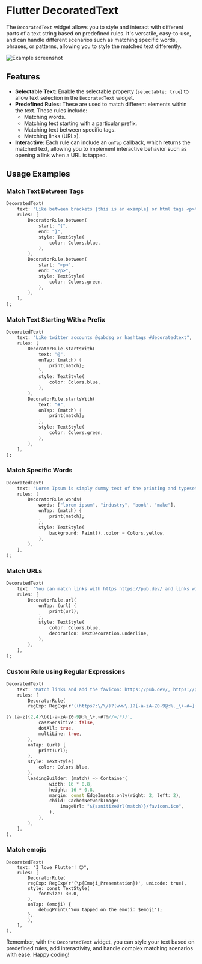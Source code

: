 # Flutter DecoratedText

The `DecoratedText` widget allows you to style and interact with different parts of a text string based on predefined rules. It's versatile, easy-to-use, and can handle different scenarios such as matching specific words, phrases, or patterns, allowing you to style the matched text differently.

![Example screenshot](https://user-images.githubusercontent.com/748029/121581856-b7f68b00-ca04-11eb-88d9-33369e786433.png)

## Features

- **Selectable Text:** Enable the selectable property (`selectable: true`) to allow text selection in the `DecoratedText` widget.
- **Predefined Rules:** These are used to match different elements within the text. These rules include:
    - Matching words.
    - Matching text starting with a particular prefix.
    - Matching text between specific tags.
    - Matching links (URLs).
- **Interactive:** Each rule can include an `onTap` callback, which returns the matched text, allowing you to implement interactive behavior such as opening a link when a URL is tapped.

## Usage Examples

### Match Text Between Tags

```dart
DecoratedText(
    text: "Like between brackets {this is an example} or html tags <p>this is a paragraph</p>",
    rules: [
        DecoratorRule.between(
            start: "{",
            end: "}",
            style: TextStyle(
                color: Colors.blue,
            ),
        ),
        DecoratorRule.between(
            start: "<p>",
            end: "</p>",
            style: TextStyle(
                color: Colors.green,
            ),
        ),
    ],
);
```

### Match Text Starting With a Prefix

```dart
DecoratedText(
    text: "Like twitter accounts @gabdsg or hashtags #decoratedtext",
    rules: [
        DecoratorRule.startsWith(
            text: "@",
            onTap: (match) {
                print(match);
            },
            style: TextStyle(
                color: Colors.blue,
            ),
        ),
        DecoratorRule.startsWith(
            text: "#",
            onTap: (match) {
                print(match);
            },
            style: TextStyle(
                color: Colors.green,
            ),
        ),
    ],
);
```

### Match Specific Words

```dart
DecoratedText(
    text: "Lorem Ipsum is simply dummy text of the printing and typesetting industry. Lorem Ipsum has been the industry's standard dummy text ever since the 1500s, when an unknown printer took a galley of type and scrambled it to make a type specimen book.",
    rules: [
        DecoratorRule.words(
            words: ["lorem ipsum", "industry", "book", "make"],
            onTap: (match) {
                print(match);
            },
            style: TextStyle(
                background: Paint()..color = Colors.yellow,
            ),
        ),
    ],
);
```

### Match URLs

```dart
DecoratedText(
    text: "You can match links with https https://pub.dev/ and links without it like google.com",
    rules: [
        DecoratorRule.url(
            onTap: (url) {
                print(url);
            },
            style: TextStyle(
                color: Colors.blue,
                decoration: TextDecoration.underline,
            ),
        ),
    ],
);
```

### Custom Rule using Regular Expressions

```dart
DecoratedText(
    text: "Match links and add the favicon: https://pub.dev/, https://google.com, stackoverflow.com and talkingpts.org",
    rules: [
        DecoratorRule(
        regExp: RegExp(r'((https?:\/\/)?(www\.)?[-a-zA-Z0-9@:%._\+~#=]{2,256

}\.[a-z]{2,4}\b([-a-zA-Z0-9@:%_\+.~#?&//=]*))',
            caseSensitive: false,
            dotAll: true,
            multiLine: true,
        ),
        onTap: (url) {
            print(url);
        },
        style: TextStyle(
            color: Colors.blue,
        ),
        leadingBuilder: (match) => Container(
                width: 16 * 0.8,
                height: 16 * 0.8,
                margin: const EdgeInsets.only(right: 2, left: 2),
                child: CachedNetworkImage(
                    imageUrl: "${sanitizeUrl(match)}/favicon.ico",
                ),
            ),
        ),
    ],
),
```


### Match emojis
```
DecoratedText(
    text: "I love Flutter! 😍",
    rules: [
        DecoratorRule(
        regExp: RegExp(r'(\p{Emoji_Presentation})', unicode: true),
        style: const TextStyle(
            fontSize: 30.0,
        ),
        onTap: (emoji) {
            debugPrint('You tapped on the emoji: $emoji');
        },
        ),
    ],
),
```

Remember, with the `DecoratedText` widget, you can style your text based on predefined rules, add interactivity, and handle complex matching scenarios with ease. Happy coding!